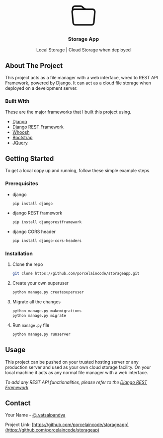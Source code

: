 <br />
<p align="center">
  <a href="https://github.com/porcelaincode/storageapp">
  <svg xmlns="http://www.w3.org/2000/svg" width="80" height="80" fill="currentColor" class="bi bi-folder" viewBox="0 0 16 16">
    <path d="M.54 3.87L.5 3a2 2 0 0 1 2-2h3.672a2 2 0 0 1 1.414.586l.828.828A2 2 0 0 0 9.828 3h3.982a2 2 0 0 1 1.992 2.181l-.637 7A2 2 0 0 1 13.174 14H2.826a2 2 0 0 1-1.991-1.819l-.637-7a1.99 1.99 0 0 1 .342-1.31zM2.19 4a1 1 0 0 0-.996 1.09l.637 7a1 1 0 0 0 .995.91h10.348a1 1 0 0 0 .995-.91l.637-7A1 1 0 0 0 13.81 4H2.19zm4.69-1.707A1 1 0 0 0 6.172 2H2.5a1 1 0 0 0-1 .981l.006.139C1.72 3.042 1.95 3 2.19 3h5.396l-.707-.707z"/>
</svg>
  </a>

  <h3 align="center">Storage App</h3>

  <p align="center">
    Local Storage | Cloud Storage when deployed
  </p>
</p>

## About The Project

This project acts as a file manager with a web interface, wired to REST API Framework, powered by Django. It can act as a cloud file storage when deployed on a development server.

### Built With

These are the major frameworks that I built this project using.

- [Django](https://www.djangoproject.com)
- [Django REST Framework](https://django-rest-framework.com)
- [Whoosh](https://whoosh.readthedocs.io/en/latest/intro.html)
- [Bootstrap](https://getbootstrap.com)
- [JQuery](https://jquery.com)

<!-- GETTING STARTED -->

## Getting Started

To get a local copy up and running, follow these simple example steps.

### Prerequisites

- django

  ```sh
  pip install django
  ```

- django REST framework
  ```sh
  pip install djangorestframework
  ```
- django CORS header
  ```sh
  pip install django-cors-headers
  ```

### Installation

1. Clone the repo
   ```sh
   git clone https://github.com/porcelaincode/storageapp.git
   ```
2. Create your own superuser
   ```sh
   python manage.py createsuperuser
   ```
3. Migrate all the changes
   ```sh
   python manage.py makemigrations
   python manage.py migrate
   ```
4. Run `manage.py` file
   ```sh
   python manage.py runserver
   ```

## Usage

This project can be pushed on your trusted hosting server or any production server and used as your own cloud storage facility. On your local machine it acts as any normal file manager with a web interface.

_To add any REST API functionalities, please refer to the [Django REST Framework](https://www.django-rest-framework.org)_

## Contact

Your Name - [@\_vatsalpandya](https://twitter.com/_vatsalpandya)

Project Link: [https://github.com/porcelaincode/storageapp](https://github.com/porcelaincode/storageap)
